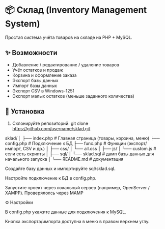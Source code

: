 # 📦 Склад (Inventory Management System)

Простая система учёта товаров на складе на PHP + MySQL.

## ✨ Возможности
- Добавление / редактирование / удаление товаров
- Учёт остатков и продаж
- Корзина и оформление заказа
- Экспорт базы данных
- Импорт базы данных
- Экспорт CSV в Windows-1251
- Экспорт малых остатков (меньше заданного количества)

## 🚀 Установка
1. Склонируйте репозиторий:
   git clone https://github.com/username/sklad.git

sklad/
│
├── index.php            # Главная страница (товары, корзина, меню)
├── config.php           # Подключение к БД
├── func.php             # Функции (экспорт/импорт, CSV и др.)
│
├── css/
│   └── all.css
│
├── js/
│   └── custom.js        # если есть скрипты
│
├── sql/
│   └── sklad.sql        # дамп базы данных для начального запуска
│
└── README.md            # документация

Создайте базу данных и импортируйте sql/sklad.sql.

Настройте подключение к БД в config.php.

Запустите проект через локальный сервер (например, OpenServer / XAMPP). Проверялолсь через MAMP

⚙️ Настройки

В config.php укажите данные для подключения к MySQL.

Кнопка экспорта/импорта доступна в меню в правом верхнем углу.
